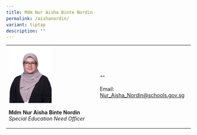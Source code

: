 ```yaml
---
title: Mdm Nur Aisha Binte Nordin
permalink: /aishanordin/
variant: tiptap
description: ""
---
```

<table style="minWidth: 50px">
<colgroup>
<col>
<col>
</colgroup>
<tbody>
<tr>
<td rowspan="1" colspan="1">
<div class="isomer-image-wrapper">
<img style="width: 50%;" height="auto" width="100%" alt="" src="/images/Org Chart Photos/mdm_nur_aisha_binte_nordin.jpg">
</div>
<p><strong>Mdm Nur Aisha Binte Nordin</strong>
<br><em>Special Education Need Officer</em>
</p>
</td>
<td rowspan="1" colspan="1">
<p><em>""</em>
</p>
<p></p>
<p>Email: <a href="mailto:Nur_Aisha_Nordin@schools.gov.sg" rel="noopener noreferrer nofollow" target="_blank">Nur_Aisha_Nordin@schools.gov.sg</a>
</p>
</td>
</tr>
</tbody>
</table>
<p></p>